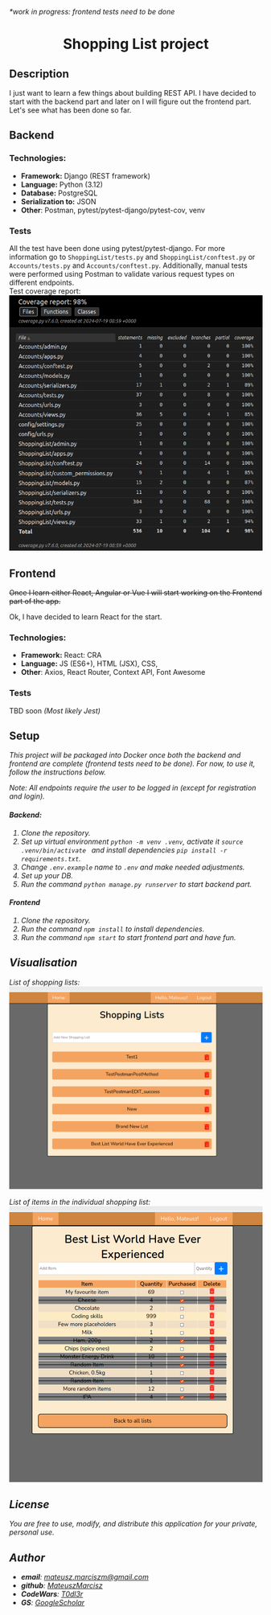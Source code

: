 <i>*work in progress: frontend tests need to be done</i>

<h1 align="center"><strong>Shopping List</strong> project</h1>

## Description

I just want to learn a few things about building REST API. I have decided to start with the backend part and later on I will figure out the frontend part. 
Let's see what has been done so far.

## Backend
### Technologies:
- **Framework:** Django (REST framework)
- **Language:** Python (3.12)
- **Database:** PostgreSQL
- **Serialization to:** JSON
- **Other**: Postman, pytest/pytest-django/pytest-cov, venv

### Tests
All the test have been done using pytest/pytest-django. For more information go to `ShoppingList/tests.py` and `ShoppingList/conftest.py` or `Accounts/tests.py` and `Accounts/conftest.py`.
Additionally, manual tests were performed using Postman to validate various request types on different endpoints. <br>
Test coverage report:
![pytest](Backend/pytest_coverage_backend.png)



## Frontend
~~Once I learn either React, Angular or Vue I will start working on the Frontend part of the app.~~ 
<p>Ok, I have decided to learn React for the start. </p>

### Technologies:
- **Framework:** React: CRA
- **Language:** JS (ES6+), HTML (JSX), CSS,
- **Other**: Axios, React Router, Context API, Font Awesome

### Tests
TBD soon
<i>(Most likely Jest)</i>

## Setup
<i>This project will be packaged into Docker once both the backend and frontend are complete (frontend tests need to be done). For now, to use it, follow the instructions below.</i>

<i>Note: All endpoints require the user to be logged in (except for registration and login).

#### Backend:
1. Clone the repository.
2. Set up virtual environment `python -m venv .venv`, activate it `source .venv/bin/activate ` and install dependencies `pip install -r requirements.txt`.
3. Change `.env.example` name to `.env` and make needed adjustments.
4. Set up your DB.
5. Run the command `python manage.py runserver` to start backend part.

#### Frontend
1. Clone the repository.
2. Run the command `npm install` to install dependencies.
3. Run the command  `npm start` to start frontend part and have fun.


## Visualisation

List of shopping lists:
![List of shopping lists visualisation](frontend/src/images/Lists.png)

List of items in the individual shopping list:
![List of items in the individual shopping list](frontend/src/images/SpecificList.png)



## License
You are free to use, modify, and distribute this application for your private, personal use.

## Author
- **email**: mateusz.marciszm@gmail.com
- **github**: [MateuszMarcisz](https://github.com/MateuszMarcisz)
- **CodeWars**: [T0dl3r](https://www.codewars.com/users/T0dl3r)
- **GS**: [GoogleScholar](https://scholar.google.com/citations?user=QW3tlewAAAAJ&hl=en)